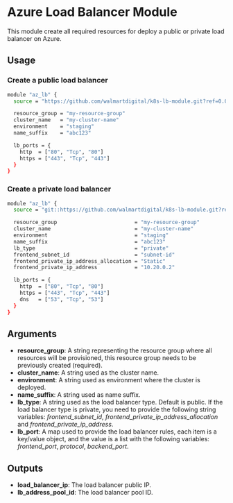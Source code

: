 # Azure Load Balancer Module

This module create all required resources for deploy a public or private load balancer on Azure.

## Usage

### Create a public load balancer

```bash
module "az_lb" {
  source = "https://github.com/walmartdigital/k8s-lb-module.git?ref=0.0.2"

  resource_group = "my-resource-group"
  cluster_name   = "my-cluster-name"
  environment    = "staging"
  name_suffix    = "abc123"

  lb_ports = {
    http  = ["80", "Tcp", "80"]
    https = ["443", "Tcp", "443"]
  }
}
```

### Create a private load balancer

```bash
module "az_lb" {
  source = "git::https://github.com/walmartdigital/k8s-lb-module.git?ref=0.0.2"

  resource_group                         = "my-resource-group"
  cluster_name                           = "my-cluster-name"
  environment                            = "staging"
  name_suffix                            = "abc123"
  lb_type                                = "private"
  frontend_subnet_id                     = "subnet-id"
  frontend_private_ip_address_allocation = "Static"
  frontend_private_ip_address            = "10.20.0.2"

  lb_ports = {
    http  = ["80", "Tcp", "80"]
    https = ["443", "Tcp", "443"]
    dns   = ["53", "Tcp", "53"]
  }
}
```

## Arguments

* **resource_group**: A string representing the resource group where all resources will be provisioned, this resource group needs to be previously created (required).
* **cluster_name**: A string used as the cluster name.
* **environment**: A string used as environment where the cluster is deployed.
* **name_suffix**: A string used as name suffix.
* **lb_type**: A string used as the load balancer type. Default is public. If the load balancer type is private, you need to provide the following string variables: _frontend_subnet_id_, _frontend_private_ip_address_allocation_ and _frontend_private_ip_address_.
* **lb_port**: A map used to provide the load balancer rules, each item is a key/value object, and the value is a list with the following variables: _frontend_port_, _protocol_, _backend_port_.

## Outputs

* **load_balancer_ip**: The load balancer public IP.
* **lb_address_pool_id**: The load balancer pool ID.